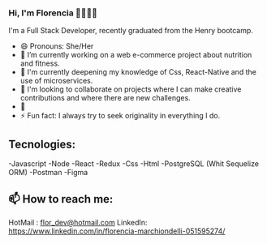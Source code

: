### Hi, I'm Florencia 👋👩🏼‍💻
I'm a Full Stack Developer, recently graduated from the Henry bootcamp.
- 😄 Pronouns: She/Her
- 🔭  I’m currently working on a web e-commerce project about nutrition and fitness.
- 🌱  I'm currently deepening my knowledge of Css, React-Native and the use of microservices.
- 👯  I'm looking to collaborate on projects where I can make creative contributions and where there are new challenges.
- 🚀  
- ⚡ Fun fact:  I always try to seek originality in everything I do.
## Tecnologies: 
-Javascript
-Node
-React
-Redux
-Css
-Html
-PostgreSQL (Whit Sequelize ORM)
-Postman
-Figma

## 📫 How to reach me: 
HotMail : flor_dev@hotmail.com
LinkedIn: https://www.linkedin.com/in/florencia-marchiondelli-051595274/



<!--
**FlorMarchion/FlorMarchion** is a ✨ _special_ ✨ repository because its `README.md` (this file) appears on your GitHub profile.

-->
